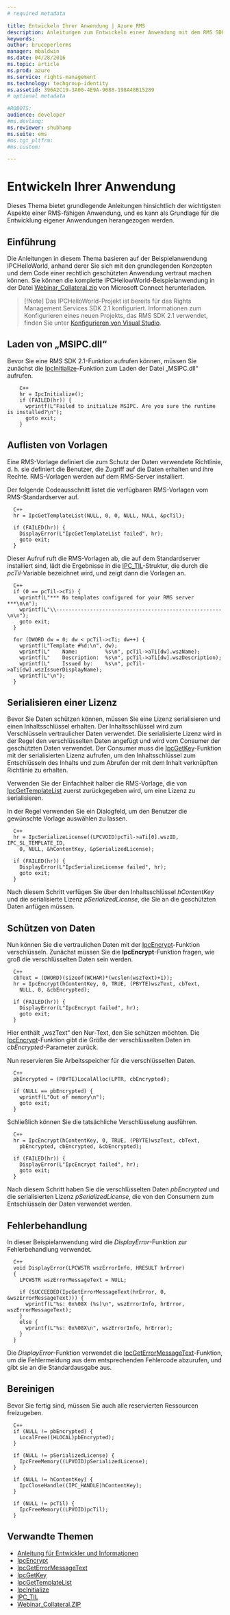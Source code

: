 ```yaml
---
# required metadata

title: Entwickeln Ihrer Anwendung | Azure RMS
description: Anleitungen zum Entwickeln einer Anwendung mit dem RMS SDK 2.1.
keywords:
author: bruceperlerms
manager: mbaldwin
ms.date: 04/28/2016
ms.topic: article
ms.prod: azure
ms.service: rights-management
ms.technology: techgroup-identity
ms.assetid: 396A2C19-3A00-4E9A-9088-198A48B15289
# optional metadata

#ROBOTS:
audience: developer
#ms.devlang:
ms.reviewer: shubhamp
ms.suite: ems
#ms.tgt_pltfrm:
#ms.custom:

---
```


# Entwickeln Ihrer Anwendung

Dieses Thema bietet grundlegende Anleitungen hinsichtlich der wichtigsten Aspekte einer RMS-fähigen Anwendung, und es kann als Grundlage für die Entwicklung eigener Anwendungen herangezogen werden.

## Einführung

Die Anleitungen in diesem Thema basieren auf der Beispielanwendung IPCHelloWorld, anhand derer Sie sich mit den grundlegenden Konzepten und dem Code einer rechtlich geschützten Anwendung vertraut machen können. Sie können die komplette IPCHellowWorld-Beispielanwendung in der Datei [Webinar_Collateral.zip](https://connect.microsoft.com/site1170/Downloads/DownloadDetails.aspx?DownloadID=42440) von Microsoft Connect herunterladen.

> [!Note] Das IPCHelloWorld-Projekt ist bereits für das Rights Management Services SDK 2.1 konfiguriert. Informationen zum Konfigurieren eines neuen Projekts, das RMS SDK 2.1 verwendet, finden Sie unter [Konfigurieren von Visual Studio](how-to-configure-a-visual-studio-project-to-use-the-ad-rms-sdk-2-0.md).

## Laden von „MSIPC.dll“

Bevor Sie eine RMS SDK 2.1-Funktion aufrufen können, müssen Sie zunächst die [IpcInitialize](/rights-management/sdk/2.1/api/win/functions#msipc_ipcinitialize)-Funktion zum Laden der Datei „MSIPC.dll“ aufrufen.

        C++
        hr = IpcInitialize();
        if (FAILED(hr)) {
          wprintf(L"Failed to initialize MSIPC. Are you sure the runtime is installed?\n");
          goto exit;
        }

## Auflisten von Vorlagen

Eine RMS-Vorlage definiert die zum Schutz der Daten verwendete Richtlinie, d. h. sie definiert die Benutzer, die Zugriff auf die Daten erhalten und ihre Rechte. RMS-Vorlagen werden auf dem RMS-Server installiert.

Der folgende Codeausschnitt listet die verfügbaren RMS-Vorlagen vom RMS-Standardserver auf.

      C++
      hr = IpcGetTemplateList(NULL, 0, 0, NULL, NULL, &pcTil);

      if (FAILED(hr)) {
        DisplayError(L"IpcGetTemplateList failed", hr);
        goto exit;
      }

Dieser Aufruf ruft die RMS-Vorlagen ab, die auf dem Standardserver installiert sind, lädt die Ergebnisse in die [IPC_TIL](/rights-management/sdk/2.1/api/win/functions#msipc_ipctil)-Struktur, die durch die *pcTil*-Variable bezeichnet wird, und zeigt dann die Vorlagen an.

      C++
      if (0 == pcTil->cTi) {
        wprintf(L"*** No templates configured for your RMS server ***\n\n");
        wprintf(L"\\------------------------------------------------------\n\n");
        goto exit;
      }

      for (DWORD dw = 0; dw < pcTil->cTi; dw++) {
        wprintf(L"Template #%d:\n", dw);
        wprintf(L"    Name:         %s\n", pcTil->aTi[dw].wszName);
        wprintf(L"    Description:  %s\n", pcTil->aTi[dw].wszDescription);
        wprintf(L"    Issued by:    %s\n", pcTil->aTi[dw].wszIssuerDisplayName);
        wprintf(L"\n");
      }

## Serialisieren einer Lizenz

Bevor Sie Daten schützen können, müssen Sie eine Lizenz serialisieren und einen Inhaltsschlüssel erhalten. Der Inhaltsschlüssel wird zum Verschlüsseln vertraulicher Daten verwendet. Die serialisierte Lizenz wird in der Regel den verschlüsselten Daten angefügt und wird vom Consumer der geschützten Daten verwendet. Der Consumer muss die [IpcGetKey](/rights-management/sdk/2.1/api/win/functions#msipc_ipcgetkey)-Funktion mit der serialisierten Lizenz aufrufen, um den Inhaltsschlüssel zum Entschlüsseln des Inhalts und zum Abrufen der mit dem Inhalt verknüpften Richtlinie zu erhalten.

Verwenden Sie der Einfachheit halber die RMS-Vorlage, die von [IpcGetTemplateList](/rights-management/sdk/2.1/api/win/functions#msipc_ipcgettemplatelist) zuerst zurückgegeben wird, um eine Lizenz zu serialisieren.

In der Regel verwenden Sie ein Dialogfeld, um den Benutzer die gewünschte Vorlage auswählen zu lassen.

      C++
      hr = IpcSerializeLicense((LPCVOID)pcTil->aTi[0].wszID, IPC_SL_TEMPLATE_ID,
        0, NULL, &hContentKey, &pSerializedLicense);

      if (FAILED(hr)) {
        DisplayError(L"IpcSerializeLicense failed", hr);
        goto exit;
      }

Nach diesem Schritt verfügen Sie über den Inhaltsschlüssel *hContentKey* und die serialisierte Lizenz *pSerializedLicense*, die Sie an die geschützten Daten anfügen müssen.


## Schützen von Daten

Nun können Sie die vertraulichen Daten mit der [IpcEncrypt](/rights-management/sdk/2.1/api/win/functions#msipc_ipcencrypt)-Funktion verschlüsseln. Zunächst müssen Sie die **IpcEncrypt**-Funktion fragen, wie groß die verschlüsselten Daten sein werden.

      C++
      cbText = (DWORD)(sizeof(WCHAR)*(wcslen(wszText)+1));
      hr = IpcEncrypt(hContentKey, 0, TRUE, (PBYTE)wszText, cbText,
        NULL, 0, &cbEncrypted);

      if (FAILED(hr)) {
        DisplayError(L"IpcEncrypt failed", hr);
        goto exit;
      }

Hier enthält „wszText“ den Nur-Text, den Sie schützen möchten. Die [IpcEncrypt](/rights-management/sdk/2.1/api/win/functions#msipc_ipcencrypt)-Funktion gibt die Größe der verschlüsselten Daten im *cbEncrypted*-Parameter zurück.

Nun reservieren Sie Arbeitsspeicher für die verschlüsselten Daten.

      C++
      pbEncrypted = (PBYTE)LocalAlloc(LPTR, cbEncrypted);

      if (NULL == pbEncrypted) {
        wprintf(L"Out of memory\n");
        goto exit;
      }

Schließlich können Sie die tatsächliche Verschlüsselung ausführen.

      C++
      hr = IpcEncrypt(hContentKey, 0, TRUE, (PBYTE)wszText, cbText,
        pbEncrypted, cbEncrypted, &cbEncrypted);

      if (FAILED(hr)) {
        DisplayError(L"IpcEncrypt failed", hr);
        goto exit;
      }

Nach diesem Schritt haben Sie die verschlüsselten Daten *pbEncrypted* und die serialisierten Lizenz *pSerializedLicense*, die von den Consumern zum Entschlüsseln der Daten verwendet werden.

## Fehlerbehandlung

In dieser Beispielanwendung wird die *DisplayError*-Funktion zur Fehlerbehandlung verwendet.

      C++
      void DisplayError(LPCWSTR wszErrorInfo, HRESULT hrError)
      {
        LPCWSTR wszErrorMessageText = NULL;

        if (SUCCEEDED(IpcGetErrorMessageText(hrError, 0, &wszErrorMessageText))) {
          wprintf(L"%s: 0x%08X (%s)\n", wszErrorInfo, hrError, wszErrorMessageText);
        }
        else {
          wprintf(L"%s: 0x%08X\n", wszErrorInfo, hrError);
        }
      }

Die *DisplayError*-Funktion verwendet die [IpcGetErrorMessageText](/rights-management/sdk/2.1/api/win/functions#msipc_ipcgeterrormessagetext)-Funktion, um die Fehlermeldung aus dem entsprechenden Fehlercode abzurufen, und gibt sie an die Standardausgabe aus.

## Bereinigen

Bevor Sie fertig sind, müssen Sie auch alle reservierten Ressourcen freizugeben.

      C++
      if (NULL != pbEncrypted) {
        LocalFree((HLOCAL)pbEncrypted);
      }

      if (NULL != pSerializedLicense) {
        IpcFreeMemory((LPVOID)pSerializedLicense);
      }

      if (NULL != hContentKey) {
        IpcCloseHandle((IPC_HANDLE)hContentKey);
      }

      if (NULL != pcTil) {
        IpcFreeMemory((LPVOID)pcTil);
      }

## Verwandte Themen

- [Anleitung für Entwickler und Informationen](developer-notes.md)
- [IpcEncrypt](/rights-management/sdk/2.1/api/win/functions#msipc_ipcencrypt)
- [IpcGetErrorMessageText](/rights-management/sdk/2.1/api/win/functions#msipc_ipcgeterrormessagetext)
- [IpcGetKey](/rights-management/sdk/2.1/api/win/functions#msipc_ipcgetkey)
- [IpcGetTemplateList](/rights-management/sdk/2.1/api/win/functions#msipc_ipcgettemplatelist)
- [IpcInitialize](/rights-management/sdk/2.1/api/win/functions#msipc_ipcinitialize)
- [IPC_TIL](/rights-management/sdk/2.1/api/win/functions#msipc_ipctil)
- [Webinar_Collateral.ZIP](https://connect.microsoft.com/site1170/Downloads/DownloadDetails.aspx?DownloadID=42440)


<!--HONumber=Jun16_HO2-->


